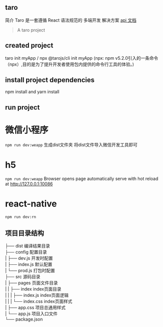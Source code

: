 ## taro 
  简介 
  Taro 是一套遵循 React 语法规范的 多端开发 解决方案
  [api 文档](https://nervjs.github.io/taro/docs/README.html)
  
> A taro project

## created project
  taro init myApp / npx @tarojs/cli init myApp (npx: npm v5.2.0引入的一条命令（npx）,目的是为了提升开发者使用包内提供的命令行工具的体验。)

## install project dependencies
  npm install and yarn install 
  
## run project
  
  # 微信小程序
  ``` npm run dev:weapp ```
  生成dist文件夹 将dist文件导入微信开发工具即可
  
  # h5
  ``` npm run dev:weapp ```
  Browser opens page automatically 
  serve with hot reload at http://127.0.0.1:10086
  
  # react-native
  ``` npm run dev:rn ```
  
## 项目目录结构

  ├── dist                   编译结果目录  
  ├── config                 配置目录   
  |   ├── dev.js             开发时配置  
  |   ├── index.js           默认配置  
  |   └── prod.js            打包时配置  
  ├── src                    源码目录  
  |   ├── pages              页面文件目录  
  |   |   ├── index          index页面目录  
  |   |   |   ├── index.js   index页面逻辑  
  |   |   |   └── index.css  index页面样式  
  |   ├── app.css            项目总通用样式  
  |   └── app.js             项目入口文件  
  └── package.json    
